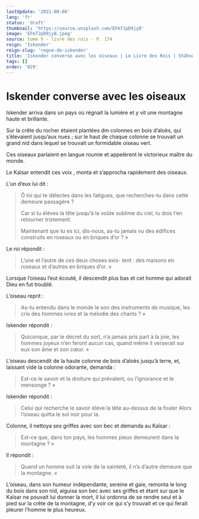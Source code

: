 ```yaml
---
lastUpdate: '2021-08-06'
lang: 'fr'
status: 'draft'
thumbnail: 'https://source.unsplash.com/EFm7JpD9jy8'
image: 'EFm7JpD9jy8.jpeg'
source: tome V - livre des rois - P. 174
reign: 'Iskender'
reign-slug: 'regne-de-iskender'
title: 'Iskender converse avec les oiseaux | Le Livre des Rois | Shâhnâmeh'
tags: []
order: '029'
---
```


<!-- LTeX: language=fr -->

# Iskender converse avec les oiseaux

Iskender arriva dans un pays où régnait la lumière et y vit une montagne haute et brillante.

Sur la crête du rocher étaient plantées dm colonnes en bois d’aloès, qui s’élevaient jusqu’aux nues ; sur le haut de chaque colonne se trouvait un grand nid dans lequel se trouvait un formidable oiseau vert.

Ces oiseaux parlaient en langue roumie et appelèrent le victorieux maître du monde.

Le Kaïsar entendit ces voix , monta et s’approcha rapidement des oiseaux.

L’un d’eux lui dit :

> Ô toi qui te délectes dans les fatigues, que recherches-tu dans cette demeure passagère ?
>
> Car si tu élèves la tête jusqu’à la voûte sublime du ciel, tu dois t’en retourner tristement.
>
> Maintenant que tu es ici, dis-nous, as-tu jamais vu des édifices construits en roseaux ou en briques d’or ? »

Le roi répondit :

> L’une et l’autre de ces deux choses exis- tent : des maisons en roseaux et d’autres en briques d’or. »

Lorsque l’oiseau l’eut écouté, il descendit plus bas et cet homme qui adorait Dieu en fut troublé.

L’oiseau reprit :

> As-tu entendu dans le monde le son des instruments de musique, les cris des hommes ivres et la mélodie des chants ? »

Iskender répondit :

> Quiconque, par le décret du sort, n’a jamais pris part à la joie, les hommes joyeux n’en feront aucun cas, quand même il verserait sur eux son âme et son cœur. »

L’oiseau descendit de la haute colonne de bois d’aloès jusqu’à terre, et, laissant vide la colonne odorante, demanda :

> Est-ce le savoir et la droiture qui prévalent, ou l’ignorance et le mensonge ? »

Iskender répondit :

> Celui qui recherche le savoir élève la tête au-dessus de la fouler Alors l’oiseau quitta le sol noir pour la.

Colonne, il nettoya ses griffes avec son bec et demanda au Kaïsar :

> Est-ce que, dans ton pays, les hommes pieux demeurent dans la montagne ? »

Il répondit :

> Quand un homme suit la voie de la sainteté, il n’a d’autre demeure que la montagne. »

L’oiseau, dans son humeur indépendante, sereine et gaie, remonta le long du bois dans son nid, aiguisa son bec avec ses griffes et étant sur que le Kaïsar ne pouvait lui donner la mort, il lui ordonna de se rendre seul et à pied sur la crête de la montagne, d’y voir ce qui s’y trouvait et ce qui ferait pleurer l’homme le plus heureux.
